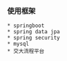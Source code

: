 ### 使用框架

    * springboot
    * spring data jpa   
    * spring security    
    * mysql
    * 交大流程平台

  
